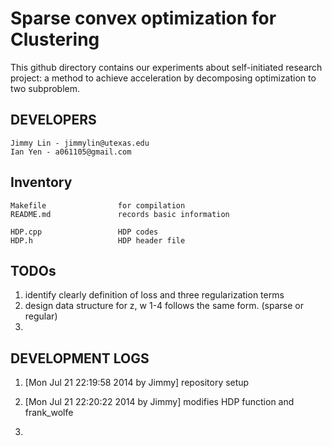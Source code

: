 Sparse convex optimization for Clustering
=======================

This github directory contains our experiments about self-initiated research
project: a method to achieve acceleration by decomposing optimization to two subproblem.

DEVELOPERS
---------------

    Jimmy Lin - jimmylin@utexas.edu
    Ian Yen - a061105@gmail.com


Inventory
--------------

    Makefile                for compilation
    README.md               records basic information
    
    HDP.cpp                 HDP codes
    HDP.h                   HDP header file

TODOs
---------------
1. identify clearly definition of loss and three regularization terms
2. design data structure for z, w 1-4 follows the same form. (sparse or
   regular)
3.  

DEVELOPMENT LOGS
---------------

1. [Mon Jul 21 22:19:58 2014 by Jimmy] repository setup

2. [Mon Jul 21 22:20:22 2014 by Jimmy] modifies HDP function and frank\_wolfe

3. 
